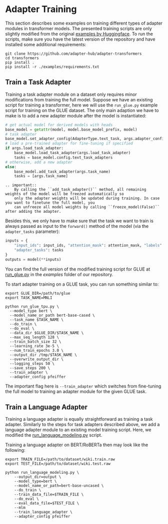 # Adapter Training

This section describes some examples on training different types of adapter modules in transformer models.
The presented training scripts are only slightly modified from the original [examples by Huggingface](https://huggingface.co/transformers/examples.html).
To run the scripts, make sure you have the latest version of the repository and have installed some additional requirements:

```
git clone https://github.com/adapter-hub/adapter-transformers
cd transformers
pip install .
pip install -r ./examples/requirements.txt
```

## Train a Task Adapter

Training a task adapter module on a dataset only requires minor modifications from training the full model. Suppose we
have an existing script for training a transformer, here we will use the `run_glue.py` example script for training on
the GLUE dataset. The only main adaption we have to make is to add a new adapter module after the model is instantiated:

```python
# get actual model for derived models with heads
base_model = getattr(model, model.base_model_prefix, model)
# task adapter
base_model.set_adapter_config(AdapterType.text_task, args.adapter_config)
# load a pre-trained adapter for fine-tuning if specified
if args.load_task_adapter:
    base_model.load_task_adapter(args.load_task_adapter)
    tasks = base_model.config.text_task_adapters
# otherwise, add a new adapter
else:
    base_model.add_task_adapter(args.task_name)
    tasks = [args.task_name]
```

```eval_rst
.. important::
    By calling the ``add_task_adapter()`` method, all remaining weights of the model will be freezed automatically so
    only the adapter weights will be updated during training. In case you want to finetune the full model, you
    can unfreeze all model weights by calling ``freeze_model(False)`` after adding the adapter.
```

Besides this, we only have to make sure that the task we want to train is always passed as input to the `forward()` method
of the model (via the `adapter_tasks` parameter):

```python
inputs = {
    "input_ids": input_ids, "attention_mask": attention_mask, "labels": labels,
    "adapter_tasks": tasks
}
outputs = model(**inputs)
```

You can find the full version of the modified training script for GLUE at
[run_glue.py](https://github.com/adapter-hub/adapter-transformers/blob/master/examples/run_glue.py)
in the *examples* folder of our repository.

To start adapter training on a GLUE task, you can run something similar to:

```
export GLUE_DIR=/path/to/glue
export TASK_NAME=MNLI

python run_glue_tpu.py \
  --model_type bert \
  --model_name_or_path bert-base-cased \
  --task_name $TASK_NAME \
  --do_train \
  --do_eval \
  --data_dir $GLUE_DIR/$TASK_NAME \
  --max_seq_length 128 \
  --train_batch_size 32 \
  --learning_rate 3e-5 \
  --num_train_epochs 3.0 \
  --output_dir /tmp/$TASK_NAME \
  --overwrite_output_dir \
  --logging_steps 50 \
  --save_steps 200 \
  --train_adapter \
  --adapter_config pfeiffer
```

The important flag here is `--train_adapter` which switches from fine-tuning the full model to training an adapter
module for the given GLUE task.

## Train a Language Adapter

Training a language adapter is equally straightforward as training a task adapter. Similarly to the steps for task adapters
described above, we add a language adapter module to an existing model training script. Here, we modified the
[run_language_modeling.py](https://github.com/adapter-hub/adapter-transformers/blob/master/examples/run_language_modeling.py)
script.

Training a language adapter on BERT/RoBERTa then may look like the following:

```
export TRAIN_FILE=/path/to/dataset/wiki.train.raw
export TEST_FILE=/path/to/dataset/wiki.test.raw

python run_language_modeling.py \
    --output_dir=output \
    --model_type=bert \
    --model_name_or_path=bert-base-uncased \
    --do_train \
    --train_data_file=$TRAIN_FILE \
    --do_eval \
    --eval_data_file=$TEST_FILE \
    --mlm
    --train_language_adapter \
    --adapter_config pfeiffer
```
